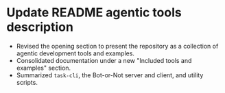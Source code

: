 # Update README agentic tools description

- Revised the opening section to present the repository as a collection of agentic development tools and examples.
- Consolidated documentation under a new "Included tools and examples" section.
- Summarized `task-cli`, the Bot-or-Not server and client, and utility scripts.
